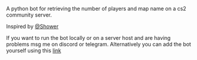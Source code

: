 A python bot for retrieving the number of players and map name on a cs2 community server.

Inspired by [@Shower](https://github.com/showerhandal)

If you want to run the bot locally or on a server host and are having problems msg me on discord or telegram.
Alternatively you can add the bot yourself using this [link](https://discord.com/oauth2/authorize?client_id=1222724707044950058&permissions=551903380544&scope=bot)
